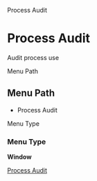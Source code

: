 
Process Audit
# Process Audit


Audit process use

Menu Path
## Menu Path



- Process Audit

Menu Type
### Menu Type

**Window**


[Process Audit](../../window-process-audit.md)